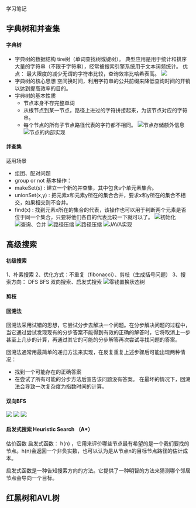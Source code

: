 学习笔记
## 字典树和并查集
#### 字典树
* 字典树的数据结构
    tire树（单词查找树或键树）。
    典型应用是用于统计和排序大量的字符串（不限于字符串），经常被搜索引擎系统用于文本词频统计。
    优点： 最大限度的减少无谓的字符串比较，查询效率比哈希表高。
    ![](./img/1.png)
* 字典树的核心思想
    空间换时间，利用字符串的公共前缀来降低查询时间的开销以达到提高效率的目的。
* 字典树的基本性质
    - 节点本身不存完整单词
    - 从根节点到某一节点，路径上进过的字符拼接起来，为该节点对应的字符串。
    - 每个节点的所有子节点路径代表的字符都不相同。
![节点存储额外信息](./img/2.png)
![节点的内部实现](./img/3.png)

#### 并查集
适用场景   
* 组团、配对问题
* group or not 
基本操作：  
* makeSet(s) : 建立一个新的并查集，其中包含s个单元素集合。
* unionSet(x,y) : 把元素x和元素y所在的集合合并，要求x和y所在的集合不相交，如果相交则不合并。
* find(x) : 找到元素x所在的集合的代表，该操作也可以用于判断两个元素是否位于同一个集合，只要将他们各自的代表比较一下就可以了。
![初始化](./img/4.png)
![查询、合并](./img/5.png)
![路径压缩](./img/6.png)
![路径压缩](./img/6.png)
![JAVA实现](./img/7.png)





## 高级搜索
#### 初级搜索
1、朴素搜索
2、优化方式：不重复（fibonacci）、剪枝（生成括号问题）
3、搜索方向：
    DFS
    BFS
    双向搜索、启发式搜索
![零钱置换状态树](./img/8.png)

#### 剪枝

#### 回溯法
回溯法采用试错的思想，它尝试分步去解决一个问题。在分步解决问题的过程中，当它通过尝试发现现有的分步答案不能得到有效的正确的解答时，它将取消上一步甚至上几步的计算，再通过其它的可能的分步解答再次尝试寻找问题的答案。

回溯法通常用最简单的递归方法来实现，在反复重复上述步骤后可能出现两种情况：

- 找到一个可能存在的正确答案
- 在尝试了所有可能的分步方法后宣告该问题没有答案。
在最坏的情况下，回溯法会导致一次复杂度为指数时间的计算。


#### 双向BFS
![](./img/9.png)
![](./img/10.png)
![](./img/11.png)

#### 启发式搜索 Heuristic Search （A*）

估价函数
启发式函数： h(n) ，它用来评价哪些节点最有希望的是一个我们要找的节点。h(n)会返回一个非负实数，也可以认为是从节点n的目标节点路径的估计成本。

启发式函数是一种告知搜索方向的方法。它提供了一种明智的方法来猜测哪个邻居节点会导向一个目标。


## 红黑树和AVL树